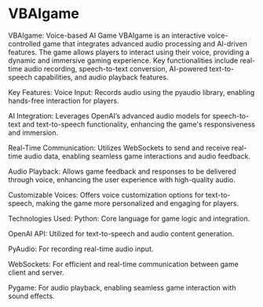 # VBAIgame
VBAIgame: Voice-based AI Game
VBAIgame is an interactive voice-controlled game that integrates advanced audio processing and AI-driven features. The game allows players to interact using their voice, providing a dynamic and immersive gaming experience. Key functionalities include real-time audio recording, speech-to-text conversion, AI-powered text-to-speech capabilities, and audio playback features.

Key Features:
Voice Input: Records audio using the pyaudio library, enabling hands-free interaction for players.

AI Integration: Leverages OpenAI’s advanced audio models for speech-to-text and text-to-speech functionality, enhancing the game's responsiveness and immersion.

Real-Time Communication: Utilizes WebSockets to send and receive real-time audio data, enabling seamless game interactions and audio feedback.

Audio Playback: Allows game feedback and responses to be delivered through voice, enhancing the user experience with high-quality audio.

Customizable Voices: Offers voice customization options for text-to-speech, making the game more personalized and engaging for players.

Technologies Used:
Python: Core language for game logic and integration.

OpenAI API: Utilized for text-to-speech and audio content generation.

PyAudio: For recording real-time audio input.

WebSockets: For efficient and real-time communication between game client and server.

Pygame: For audio playback, enabling seamless game interaction with sound effects.
